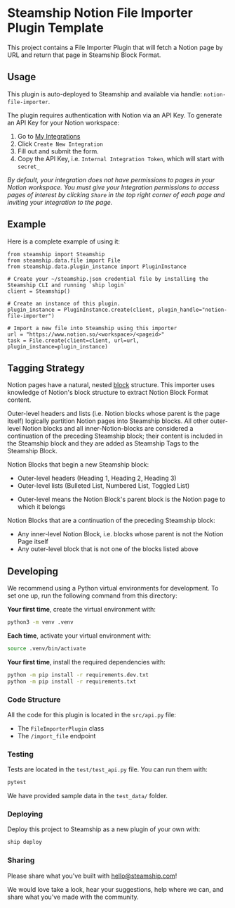 # Steamship Notion File Importer Plugin Template

This project contains a File Importer Plugin that will fetch a Notion page by URL and return that page in Steamship Block Format.

## Usage

This plugin is auto-deployed to Steamship and available via handle: `notion-file-importer`.

The plugin requires authentication with Notion via an API Key. To generate an API Key for your Notion
workspace:
1.  Go to [My Integrations](https://www.notion.so/my-integrations)
2. Click `Create New Integration`
3. Fill out and submit the form.
5. Copy the API Key, i.e. `Internal Integration Token`, which will start with `secret_`

*By default, your integration does not have permissions to pages in your Notion workspace. You must give your Integration permissions to access pages of interest by clicking `Share` in the top right corner of each page and inviting your integration to the page.*


## Example 

Here is a complete example of using it:

```
from steamship import Steamship
from steamship.data.file import File
from steamship.data.plugin_instance import PluginInstance

# Create your ~/steamship.json credential file by installing the Steamship CLI and running `ship login`
client = Steamship()   

# Create an instance of this plugin. 
plugin_instance = PluginInstance.create(client, plugin_handle="notion-file-importer")

# Import a new file into Steamship using this importer
url = "https://www.notion.so/<workspace>/<pageid>"
task = File.create(client=client, url=url, plugin_instance=plugin_instance)

```

## Tagging Strategy

Notion pages have a natural, nested [block](https://developers.notion.com/reference/block) structure. This importer uses knowledge of Notion's block structure to extract Notion Block Format content.

Outer-level headers and lists (i.e. Notion blocks whose parent is the page itself) logically partition Notion pages into Steamship blocks. All other outer-level Notion blocks and all inner-Notion-blocks are considered a continuation of the preceding Steamship block; their content is included in the Steamship block and they are added as Steamship Tags to the Steamship Block.

Notion Blocks that begin a new Steamship block:
- Outer-level headers (Heading 1, Heading 2, Heading 3)
- Outer-level lists (Bulleted List, Numbered List, Toggled List)
* Outer-level means the Notion Block's parent block is the Notion page to which it belongs 

Notion Blocks that are a continuation of the preceding Steamship block:
- Any inner-level Notion Block, i.e. blocks whose parent is not the Notion Page itself  
- Any outer-level block that is not one of the blocks listed above

## Developing

We recommend using a Python virtual environments for development.
To set one up, run the following command from this directory:

**Your first time**, create the virtual environment with:

```bash
python3 -m venv .venv
```

**Each time**, activate your virtual environment with:

```bash
source .venv/bin/activate
```

**Your first time**, install the required dependencies with:

```bash
python -m pip install -r requirements.dev.txt
python -m pip install -r requirements.txt
```

### Code Structure

All the code for this plugin is located in the `src/api.py` file:

* The `FileImporterPlugin` class
* The `/import_file` endpoint

### Testing

Tests are located in the `test/test_api.py` file. You can run them with:

```bash
pytest
```

We have provided sample data in the `test_data/` folder.

### Deploying

Deploy this project to Steamship as a new plugin of your own with:

```bash
ship deploy
```

### Sharing

Please share what you've built with hello@steamship.com!

We would love take a look, hear your suggestions, help where we can, and share what you've made with the community.